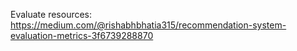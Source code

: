 Evaluate resources: https://medium.com/@rishabhbhatia315/recommendation-system-evaluation-metrics-3f6739288870